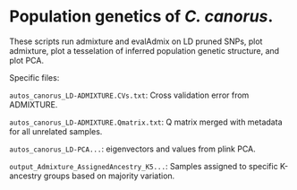 # Population genetics of *C. canorus*. 

These scripts run admixture and evalAdmix on LD pruned SNPs, plot admixture, plot a tesselation of inferred population genetic structure, and plot PCA. 

Specific files:

`autos_canorus_LD-ADMIXTURE.CVs.txt`: Cross validation error from ADMIXTURE.

`autos_canorus_LD-ADMIXTURE.Qmatrix.txt`: Q matrix merged with metadata for all unrelated samples.

`autos_canorus_LD-PCA...`: eigenvectors and values from plink PCA. 

`output_Admixture_AssignedAncestry_K5...`: Samples assigned to specific K-ancestry groups based on majority variation. 


